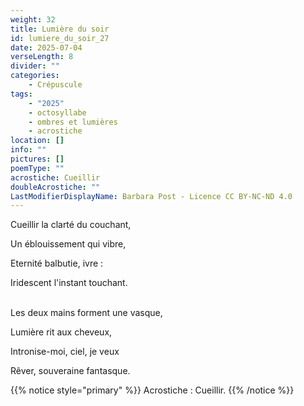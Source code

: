 ```yaml
---
weight: 32
title: Lumière du soir
id: lumiere_du_soir_27
date: 2025-07-04
verseLength: 8
divider: ""
categories:
    - Crépuscule
tags:
    - "2025"
    - octosyllabe
    - ombres et lumières
    - acrostiche
location: []
info: ""
pictures: []
poemType: ""
acrostiche: Cueillir
doubleAcrostiche: ""
LastModifierDisplayName: Barbara Post - Licence CC BY-NC-ND 4.0
---
```

Cueillir la clarté du couchant,

Un éblouissement qui vibre,

Eternité balbutie, ivre :

Iridescent l'instant touchant.

 \
Les deux mains forment une vasque,

Lumière rit aux cheveux,

Intronise-moi, ciel, je veux

Rêver, souveraine fantasque.

{{% notice style="primary" %}}
Acrostiche : Cueillir.
{{% /notice %}}